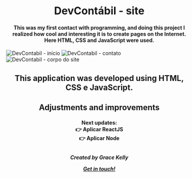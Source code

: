 <h1 align="center">
DevContábil - site
</h1>

<h4 align="center">
This was my first contact with programming, and doing this project I realized how cool and interesting it is to create pages on the Internet. Here HTML, CSS and JavaScript were used.
</h4>

![DevContabil - inicio](https://user-images.githubusercontent.com/98786475/155027967-9e05ee1e-0c7b-4a25-9728-43ecc666bb85.JPG)
![DevContabil - contato](https://user-images.githubusercontent.com/98786475/155027963-1611feaf-bbab-492d-acfc-c2fbd11e8a50.JPG)
![DevContabil - corpo do site](https://user-images.githubusercontent.com/98786475/155027966-3f12cde5-a386-47df-aa0c-efb4d7a91b25.JPG)

##

<h2 align="center">
 This application was developed using HTML, CSS e JavaScript.
</h2>

##

<h2 align="center">
Adjustments and improvements
</h2>
<h4 align="center">
Next updates:
<br>
👉 Aplicar ReactJS <br>
👉 Aplicar Node
</h4>

##
<h5 align="center">
Created by Grace Kelly 
<br>

[Get in touch!](https://www.linkedin.com/in/grace-souza-19075716a/)
</h5>
